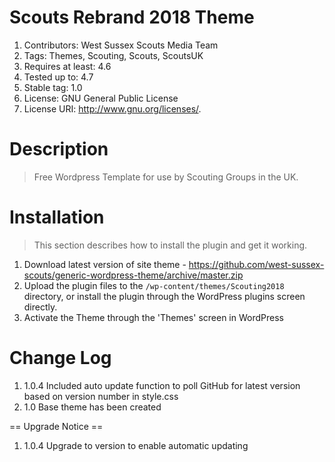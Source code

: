 # Scouts Rebrand 2018 Theme

1. Contributors: West Sussex Scouts Media Team
1. Tags: Themes, Scouting, Scouts, ScoutsUK
1. Requires at least: 4.6
1. Tested up to: 4.7
1. Stable tag: 1.0
1. License: GNU General Public License
1. License URI: http://www.gnu.org/licenses/.


# Description

> Free Wordpress Template for use by Scouting Groups in the UK.

# Installation

> This section describes how to install the plugin and get it working.

1. Download latest version of site theme  - https://github.com/west-sussex-scouts/generic-wordpress-theme/archive/master.zip
1. Upload the plugin files to the `/wp-content/themes/Scouting2018` directory, or install the plugin through the WordPress plugins screen directly.
1. Activate the Theme through the 'Themes' screen in WordPress

# Change Log

1. 1.0.4
Included auto update function to poll GitHub for latest version based on version number in style.css
1. 1.0
Base theme has been created



== Upgrade Notice ==
1. 1.0.4
Upgrade to version to enable automatic updating
